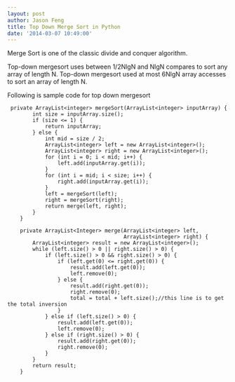 ```yaml
---
layout: post
author: Jason Feng
title: Top Down Merge Sort in Python
date: '2014-03-07 10:49:00'
---
```


Merge Sort is one of the classic divide and conquer algorithm. 

Top-down mergesort uses between 1/2NlgN and NlgN compares to sort any array of length N. 
Top-down mergesort used at most 6NlgN array accesses to sort an array of length N. 

Following is sample code for top down mergesort 

```
 private ArrayList<integer> mergeSort(ArrayList<integer> inputArray) {
        int size = inputArray.size();
        if (size <= 1) {
            return inputArray;
        } else {
            int mid = size / 2;
            ArrayList<integer> left = new ArrayList<integer>();
            ArrayList<integer> right = new ArrayList<integer>();
            for (int i = 0; i < mid; i++) {
                left.add(inputArray.get(i));
            }
            for (int i = mid; i < size; i++) {
                right.add(inputArray.get(i));
            }
            left = mergeSort(left);
            right = mergeSort(right);
            return merge(left, right);
        }
    }

    private ArrayList<Integer> merge(ArrayList<integer> left,
                                     ArrayList<integer> right) {
        ArrayList<integer> result = new ArrayList<integer>();
        while (left.size() > 0 || right.size() > 0) {
            if (left.size() > 0 && right.size() > 0) {
                if (left.get(0) <= right.get(0)) {
                    result.add(left.get(0));
                    left.remove(0);
                } else {
                    result.add(right.get(0));
                    right.remove(0);
                    total = total + left.size();//this line is to get the total inversion
                }
            } else if (left.size() > 0) {
                result.add(left.get(0));
                left.remove(0);
            } else if (right.size() > 0) {
                result.add(right.get(0));
                right.remove(0);
            }
        }
        return result;
    }
```